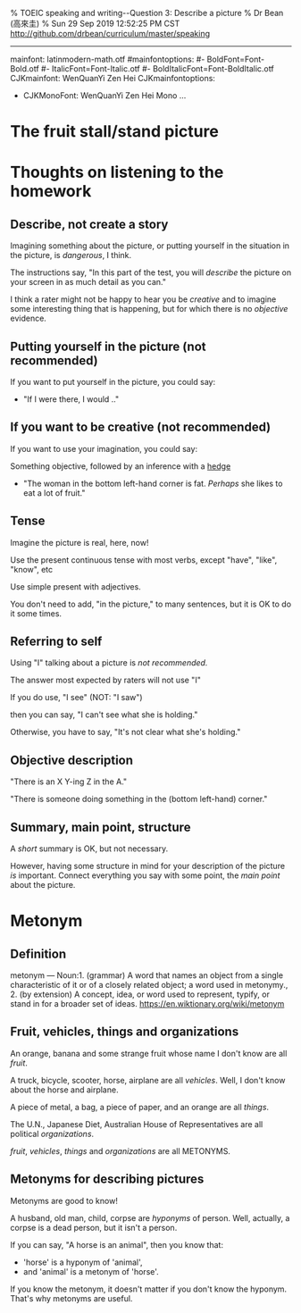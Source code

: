 % TOEIC speaking and writing--Question 3: Describe a picture
% Dr Bean (高來圭)
% Sun 29 Sep 2019 12:52:25 PM CST http://github.com/drbean/curriculum/master/speaking

---
mainfont: latinmodern-math.otf
#mainfontoptions: 
#- BoldFont=Font-Bold.otf
#- ItalicFont=Font-Italic.otf
#- BoldItalicFont=Font-BoldItalic.otf
CJKmainfont: WenQuanYi Zen Hei
CJKmainfontoptions: 
  - CJKMonoFont: WenQuanYi Zen Hei Mono
...

# The fruit stall/stand picture

# Thoughts on listening to the homework

## Describe, not create a story

Imagining something about the picture, or putting yourself in the situation in the picture, is *dangerous*, I think.

The instructions say, "In this part of the test, you will *describe* the
picture on your screen in as much detail as you can."

I think a rater might not be happy to hear you be *creative* and to imagine some interesting thing that is happening, but for which there is no *objective* evidence.

## Putting yourself in the picture (not recommended)

If you want to put yourself in the picture, you could say:

* "If I were there, I would .."

## If you want to be creative (not recommended)

If you want to use your imagination, you could say:

Something objective, followed by an inference with a
[hedge](http://en.wikipedia.org/wiki/hedge)

* "The woman in the bottom left-hand corner is fat. *Perhaps* she likes to eat a lot of fruit."

## Tense

Imagine the picture is real, here, now!

Use the present continuous tense with most verbs, except "have", "like", "know", etc

Use simple present with adjectives.

You don't need to add, "in the picture," to many sentences, but it is OK to do it some times.

## Referring to self

Using "I" talking about a picture is _not recommended._

The answer most expected by raters will not use "I"

If you do use, "I see" (NOT: "I saw") 

then you can say, "I can't see what she is holding."

Otherwise, you have to say, "It's not clear what she's holding."

## Objective description

"There is an X Y-ing Z in the A."

"There is someone doing something in the (bottom left-hand) corner."

## Summary, main point, structure

A *short* summary is OK, but not necessary.

However, having some structure in mind for your description of the picture *is* important. Connect everything you say with some point, the *main point* about the picture.

# Metonym

## Definition

metonym — Noun:1. (grammar) A word that names an object from a single characteristic of it or of a closely related object; a word used in metonymy., 2. (by extension) A concept, idea, or word used to represent, typify, or stand in for a broader set of ideas. https://en.wiktionary.org/wiki/metonym

## Fruit, vehicles, things and organizations

An orange, banana and some strange fruit whose name I don't know are all *fruit*.

A truck, bicycle, scooter, horse, airplane are all *vehicles*. Well, I don't know about the horse and airplane.

A piece of metal, a bag, a piece of paper, and an orange are all *things*.

The U.N., Japanese Diet, Australian House of Representatives are all political *organizations*.

*fruit*, *vehicles*, *things* and *organizations* are all METONYMS.

## Metonyms for describing pictures

Metonyms are good to know!

A husband, old man, child, corpse are *hyponyms* of person. Well, actually, a corpse is a dead person, but it isn't a person.

If you can say, "A horse is an animal", then you know that:

* 'horse' is a hyponym of 'animal',
* and 'animal' is a metonym of 'horse'.

If you know the metonym, it doesn't matter if you don't know the hyponym. That's why metonyms are useful.
